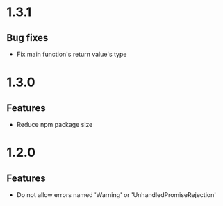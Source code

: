 # 1.3.1

## Bug fixes

- Fix main function's return value's type

# 1.3.0

## Features

- Reduce npm package size

# 1.2.0

## Features

- Do not allow errors named 'Warning' or 'UnhandledPromiseRejection'
